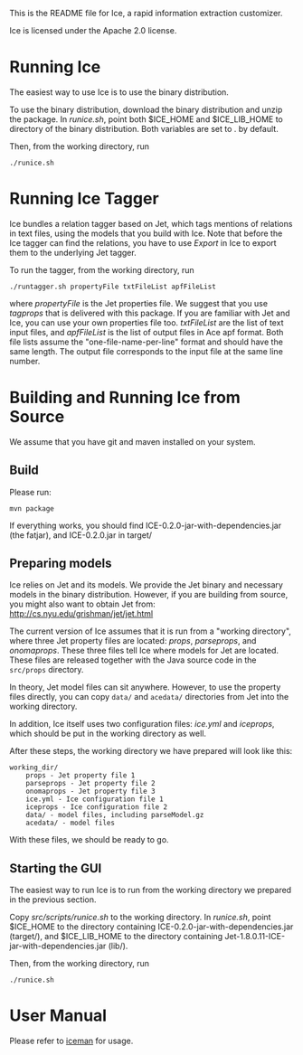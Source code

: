 This is the README file for Ice, a rapid information extraction customizer.

Ice is licensed under the Apache 2.0 license.

# Running Ice

The easiest way to use Ice is to use the binary distribution.

To use the binary distribution, download the binary distribution and unzip the package. In *runice.sh*, point both $ICE\_HOME
and $ICE\_LIB\_HOME to directory of the binary distribution. Both variables are set to . by default.

Then, from the working directory, run

    ./runice.sh
    
# Running Ice Tagger

Ice bundles a relation tagger based on Jet, which tags mentions of relations in text files, using
the models that you build with Ice. Note that before the Ice tagger can find the relations,
you have to use *Export* in Ice to export them to the underlying Jet tagger.

To run the tagger, from the working directory, run

    ./runtagger.sh propertyFile txtFileList apfFileList
    
where *propertyFile* is the Jet properties file. We suggest that you use *tagprops* that is delivered
 with this package. If you are familiar with Jet and Ice, you can use your own properties file too.
 *txtFileList* are the list of text input files, and *apfFileList* is the list of output files in Ace apf
 format. Both file lists assume the "one-file-name-per-line" format and should have the same length. The
 output file corresponds to the input file at the same line number.

# Building and Running Ice from Source

We assume that you have git and maven installed on your system.

## Build

Please run:

	mvn package

If everything works, you should find
ICE-0.2.0-jar-with-dependencies.jar (the fatjar), and ICE-0.2.0.jar in
target/

## Preparing models

Ice relies on Jet and its models. We provide the Jet binary and necessary models in the
binary distribution. However, if you are building from source, you might also want to
obtain Jet from: <http://cs.nyu.edu/grishman/jet/jet.html>

The current version of Ice assumes that it is run from a "working directory", where three 
Jet property files are located: *props*, *parseprops*, and *onomaprops*. These three files 
tell Ice where models for Jet are located. These files are released together with the 
Java source code in the `src/props` directory.

In theory, Jet model files can sit anywhere. However, to use the property files directly, 
you can copy `data/` and `acedata/` directories from Jet into the working directory.

In addition, Ice itself uses two configuration files: *ice.yml* and *iceprops*, which should be 
put in the working directory as well. 

After these steps, the working directory we have prepared will look like this:

    working_dir/
        props - Jet property file 1
        parseprops - Jet property file 2
        onomaprops - Jet property file 3
        ice.yml - Ice configuration file 1
        iceprops - Ice configuration file 2
        data/ - model files, including parseModel.gz
        acedata/ - model files

With these files, we should be ready to go. 

## Starting the GUI

The easiest way to run Ice is to run from the working directory we prepared in the previous section.

Copy *src/scripts/runice.sh* to the working directory. In *runice.sh*, point $ICE\_HOME to 
the directory containing ICE-0.2.0-jar-with-dependencies.jar (target/), and
$ICE\_LIB\_HOME to the directory containing Jet-1.8.0.11-ICE-jar-with-dependencies.jar (lib/).

Then, from the working directory, run

    ./runice.sh

# User Manual

Please refer to [iceman](docs/iceman.md) for usage.

